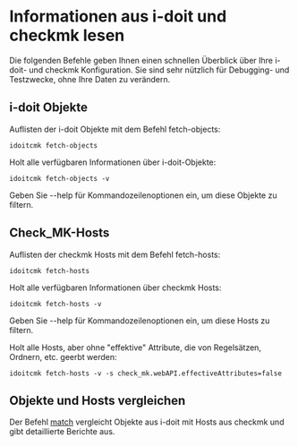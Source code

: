 # Informationen aus i-doit und checkmk lesen

Die folgenden Befehle geben Ihnen einen schnellen Überblick über Ihre i-doit- und checkmk Konfiguration. Sie sind sehr nützlich für Debugging- und Testzwecke, ohne Ihre Daten zu verändern.

## i-doit Objekte

Auflisten der i-doit Objekte mit dem Befehl fetch-objects:

```shell
idoitcmk fetch-objects
```

Holt alle verfügbaren Informationen über i-doit-Objekte:

```shell
idoitcmk fetch-objects -v
```

Geben Sie --help für Kommandozeilenoptionen ein, um diese Objekte zu filtern.

## Check\_MK-Hosts

Auflisten der checkmk Hosts mit dem Befehl fetch-hosts:

```shell
idoitcmk fetch-hosts
```

Holt alle verfügbaren Informationen über checkmk Hosts:

```shell
idoitcmk fetch-hosts -v
```

Geben Sie --help für Kommandozeilenoptionen ein, um diese Hosts zu filtern.

Holt alle Hosts, aber ohne "effektive" Attribute, die von Regelsätzen, Ordnern, etc. geerbt werden:

```shell
idoitcmk fetch-hosts -v -s check_mk.webAPI.effectiveAttributes=false
```

## Objekte und Hosts vergleichen

Der Befehl [match](./abgleich-von-objekten-aus-i-doit-mit-hosts-aus-checkmk.md) vergleicht Objekte aus i-doit mit Hosts aus checkmk und gibt detaillierte Berichte aus.
